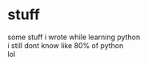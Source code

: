 # stuff
some stuff i wrote while learning python </br>
i still dont know like 80% of python </br>
lol
